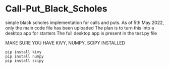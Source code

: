 # Call-Put_Black_Scholes
simple black scholes implementation for calls and puts.
As of 5th May 2022, only the main code file has been uploaded
The plan is to turn this into a desktop app for starters
The full desktop app is present in the test.py file

MAKE SURE YOU HAVE KIVY, NUMPY, SCIPY INSTALLED
```
pip install kivy  
pip install numpy
pip install scipy
```
